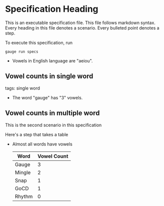 # Specification Heading

This is an executable specification file. This file follows markdown syntax.
Every heading in this file denotes a scenario. Every bulleted point denotes a step.

To execute this specification, run

    gauge run specs


* Vowels in English language are "aeiou".

## Vowel counts in single word

tags: single word

* The word "gauge" has "3" vowels.
   
## Vowel counts in multiple word

This is the second scenario in this specification

Here's a step that takes a table

* Almost all words have vowels 

   |Word  |Vowel Count|
   |------|-----------|
   |Gauge |3          |
   |Mingle|2          |
   |Snap  |1          |
   |GoCD  |1          |
   |Rhythm|0          |

